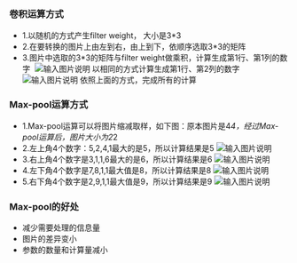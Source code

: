 # 

### 卷积运算方式
* 1.以随机的方式产生filter weight， 大小是3*3
* 2.在要转换的图片上由左到右，由上到下，依顺序选取3*3的矩阵
* 3.图片中选取的3*3的矩阵与filter weight做乘积，计算生成第1行、第1列的数字
  ![输入图片说明](https://github.com/xxbb1234021/deep-learning/blob/master/img/cnn_1.png "在这里输入图片标题")
  以相同的方式计算生成第1行、第2列的数字
  ![输入图片说明](https://github.com/xxbb1234021/deep-learning/blob/master/img/cnn_2.png "在这里输入图片标题")
  依照上面的方式，完成所有的计算
  

### Max-pool运算方式
* 1.Max-pool运算可以将图片缩减取样，如下图：原本图片是4*4，经过Max-pool运算后，图片大小为2*2
* 2.左上角4个数字：5,2,4,1最大的是5，所以计算结果是5
  ![输入图片说明](https://github.com/xxbb1234021/deep-learning/blob/master/img/cnn_3.png "在这里输入图片标题")
* 3.右上角4个数字是3,1,1,6最大的是6，所以计算结果是6
  ![输入图片说明](https://github.com/xxbb1234021/deep-learning/blob/master/img/cnn_4.png "在这里输入图片标题")
* 4.左下角4个数字是7,8,1,1最大值是8，所以计算结果是8
  ![输入图片说明](https://github.com/xxbb1234021/deep-learning/blob/master/img/cnn_5.png "在这里输入图片标题")
* 5.右下角4个数字是2,9,1,1最大值是9，所以计算结果是9
  ![输入图片说明](https://github.com/xxbb1234021/deep-learning/blob/master/img/cnn_6.png "在这里输入图片标题")

### Max-pool的好处
* 减少需要处理的信息量
* 图片的差异变小
* 参数的数量和计算量减小
